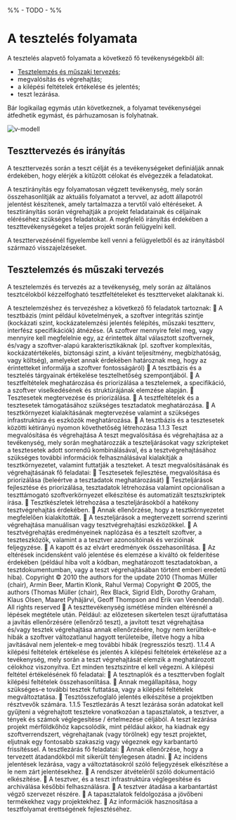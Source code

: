 %% - TODO - %%
# A tesztelés folyamata

A tesztelés alapvető folyamata a következő fő tevékenységekből áll:

- [Tesztelemzés és műszaki tervezés](#tesztelemzés-és-műszaki-tervezés);
- megvalósítás és végrehajtás;
- a kilépési feltételek értékelése és jelentés;
- teszt lezárása.

Bár logikailag egymás után következnek, a folyamat tevékenységei átfedhetik egymást, és
párhuzamosan is folyhatnak. 

![v-modell](Képek/v-modell.jpg)

## Teszttervezés és irányítás

A teszttervezés során a teszt célját és a tevékenységeket definiálják annak érdekében, hogy elérjék a kitűzött célokat és elvégezzék a feladatokat. 

A tesztirányítás egy folyamatosan végzett tevékenység, mely során összehasonlítják az aktuális folyamatot a tervvel, az adott állapotról jelentést készítenek, amely tartalmazza a tervtől való eltéréseket. A tesztirányítás során végrehajtják a projekt feladatainak és céljainak eléréséhez szükséges feladatokat. A megfelelő irányítás érdekében a teszttevékenységeket a teljes projekt során felügyelni kell. 

A teszttervezésénél figyelembe kell venni a felügyeletből és az irányításból származó visszajelzéseket.

## Tesztelemzés és műszaki tervezés

A tesztelemzés és tervezés az a tevékenység, mely során az általános tesztcélokból kézzelfogható tesztfeltételeket és tesztterveket alakítanak ki.

A tesztelemzéshez és tervezéshez a következő fő feladatok tartoznak:
 A tesztbázis (mint például követelmények, a szoftver integritás szintje
(kockázati szint, kockázatelemzési jelentés felépítés, műszaki tesztterv,
interfész specifikációk) átnézése. (A szoftver mennyire felel meg, vagy
mennyire kell megfelelnie egy, az érintettek által választott szoftvernek,
és/vagy a szoftver-alapú karakterisztikáknak (pl. szoftver komplexitás,
kockázatértékelés, biztonsági szint, a kívánt teljesítmény, megbízhatóság,
vagy költség), amelyeket annak érdekében határoznak meg, hogy az
érintetteket informálja a szoftver fontosságáról)
 A
tesztbázis
és
a
tesztelés
tárgyainak
értékelése
tesztelhetőség
szempontjából.
 A tesztfeltételek meghatározása és priorizálása a tesztelemek, a specifikáció, a
szoftver viselkedésének és struktúrájának elemzése alapján.
 Tesztesetek megtervezése és priorizálása.
 A tesztfeltételek és a tesztesetek támogatásához szükséges tesztadatok
meghatározása.
 A tesztkörnyezet kialakításának megtervezése valamint a szükséges
infrastruktúra és eszközök meghatározása.
 A tesztbázis és a tesztesetek közötti kétirányú nyomon követhetőség
létrehozása
1.1.3 Teszt megvalósítása és végrehajtása
A teszt megvalósítása és végrehajtása az a tevékenység, mely során meghatározzák a
teszteljárásokat vagy szkripteket a tesztesetek adott sorrendű kombinálásával, és a
tesztvégrehajtásához szükséges további információk felhasználásával kialakítják a
tesztkörnyezetet, valamint futtatják a teszteket.
A teszt megvalósításának és végrehajtásának fő feladatai:
 Tesztesetek fejlesztése, megvalósítása és priorizálása (beleértve a tesztadatok
meghatározását)
 Teszteljárások fejlesztése és priorizálása, tesztadatok létrehozása valamint
opcionálisan a teszttámogató szoftverkörnyezet elkészítése és automatizált
tesztszkriptek írása.
 Tesztkészletek létrehozása a teszteljárásokból a hatékony tesztvégrehajtás
érdekében.
 Annak ellenőrzése, hogy a tesztkörnyezetet megfelelően kialakították.
 A teszteljárások a megtervezett sorrend szerinti végrehajtása manuálisan vagy
tesztvégrehajtási eszközökkel.
 A tesztvégrehajtás eredményeinek naplózása és a tesztelt szoftver, a
teszteszközök, valamint a a tesztver azonosítóinak és verzióinak feljegyzése.
 A kapott és az elvárt eredmények összehasonlítása.
 Az eltérések incidensként való jelentése és elemzése a kiváltó ok felderítése
érdekében (például hiba volt a kódban, meghatározott tesztadatokban, a
tesztdokumentumban, vagy a teszt végrehajtásában történt emberi eredetű
hiba).
Copyright © 2010 the authors for the update 2010 (Thomas Müller (chair), Armin Beer, Martin Klonk, Rahul Verma)
Copyright © 2005, the authors (Thomas Müller (chair), Rex Black, Sigrid Eldh, Dorothy Graham, Klaus Olsen, Maaret Pyhäjärvi,
Geoff Thompson and Erik van Veendendal).
All rights reserved
 A teszttevékenység ismétlése minden eltérésnél a lépések megtétele után.
Például: az előzetesen sikertelen teszt újrafuttatása a javítás ellenőrzésére
(ellenőrző teszt), a javított teszt végrehajtása és/vagy tesztek végrehajtása
annak ellenőrzésére, hogy nem kerültek-e hibák a szoftver változatlanul
hagyott területeibe, illetve hogy a hiba javításával nem jelentek-e meg
további hibák (regressziós teszt).
1.1.4 A kilépési feltételek értékelése és jelentés
A kilépési feltételek értékelése az a tevékenység, mely során a teszt végrehajtását
elemzik a meghatározott célokhoz viszonyítva. Ezt minden tesztszintre el kell végezni.
A kilépési feltétel értékelésének fő feladatai:
 A tesztnaplók és a teszttervben foglalt kilépési feltételek összehasonlítása.
 Annak megállapítása, hogy szükséges-e további tesztek futtatása, vagy a
kilépési feltételek megváltoztatása.
 Tesztösszefoglaló jelentés elkészítése a projektben résztvevők számára.
1.1.5 Tesztlezárás
A teszt lezárása során adatokat kell gyűjteni a végrehajtott tesztekre vonatkozóan a
tapasztalatok, a tesztver, a tények és számok véglegesítése / értelmezése céljából. A
teszt lezárása projekt mérföldkőhöz kapcsolódik, mint például akkor, ha kiadnak egy
szoftverrendszert, végrehajtanak (vagy törölnek) egy teszt projektet, eljutnak egy
fontosabb szakaszig vagy végeznek egy karbantartó frissítéssel.
A tesztlezárás fő feladatai:
 Annak ellenőrzése, hogy a tervezett átadandókból mit sikerült ténylegesen
átadni.
 Az incidens jelentések lezárása, vagy a változtatásokról szóló feljegyzések
elkészítése a le nem zárt jelentésekhez.
 A rendszer átvételéről szóló dokumentáció elkészítése.
 A tesztver, és a teszt infrastruktúra véglegesítése és archiválása későbbi
felhasználásra.
 A tesztver átadása a karbantartást végző szervezet részére.
 A tapasztalatok feldolgozása a jövőbeni termékekhez vagy projektekhez.
 Az információk hasznosítása a tesztfolyamat érettségének fejlesztéséhez.
